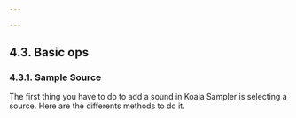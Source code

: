 ```yaml
---

---
```


## 4.3. Basic ops

### 4.3.1. Sample Source

The first thing you have to do to add a sound in Koala Sampler is selecting a source. Here are the differents methods to
do it.
